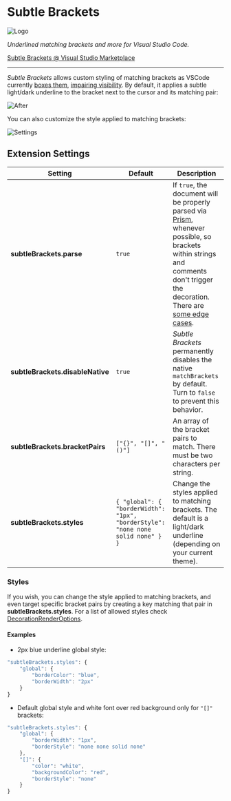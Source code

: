 # Subtle Brackets

![Logo](https://raw.githubusercontent.com/rafamel/subtle-brackets/master/images/icon_128.png)

*Underlined matching brackets and more for Visual Studio Code.* 

[Subtle Brackets @ Visual Studio Marketplace](https://marketplace.visualstudio.com/items?itemName=rafamel.subtle-brackets)

---

*Subtle Brackets* allows custom styling of matching brackets as VSCode currently [boxes them](https://github.com/Microsoft/vscode/issues/23606), [impairing visibility](https://github.com/Microsoft/vscode/issues/19534). By default, it applies a subtle light/dark underline to the bracket next to the cursor and its matching pair:

![After](https://raw.githubusercontent.com/rafamel/subtle-brackets/master/images/example.png)

You can also customize the style applied to matching brackets:

![Settings](https://raw.githubusercontent.com/rafamel/subtle-brackets/master/images/rundown.gif)

## Extension Settings

Setting | Default | Description
--------|---------|------------
**subtleBrackets.parse** | `true` | If `true`, the document will be properly parsed via [Prism](http://prismjs.com/), whenever possible, so brackets within strings and comments don't trigger the decoration. There are [some edge cases](http://prismjs.com/examples.html#failures).
**subtleBrackets.disableNative** | `true` | *Subtle Brackets* permanently disables the native `matchBrackets` by default. Turn to `false` to prevent this behavior.
**subtleBrackets.bracketPairs** | `["{}", "[]", "()"]` | An array of the bracket pairs to match. There must be two characters per string.
**subtleBrackets.styles** | `{ "global": { "borderWidth": "1px", "borderStyle": "none none solid none" } }` | Change the styles applied to matching brackets. The default is a light/dark underline (depending on your current theme).

### Styles

If you wish, you can change the style applied to matching brackets, and even target specific bracket pairs by creating a key matching that pair in **subtleBrackets.styles**. For a list of allowed styles check [DecorationRenderOptions](https://code.visualstudio.com/docs/extensionAPI/vscode-api#DecorationRenderOptions).

#### Examples

- 2px blue underline global style:
```javascript
"subtleBrackets.styles": { 
    "global": { 
        "borderColor": "blue",
        "borderWidth": "2px"
    }
}
```

- Default global style and white font over red background only for `"[]"` brackets:
```javascript
"subtleBrackets.styles": {
    "global": {
        "borderWidth": "1px",
        "borderStyle": "none none solid none"
    },
    "[]": { 
        "color": "white",
        "backgroundColor": "red",
        "borderStyle": "none"
    }
}
```

